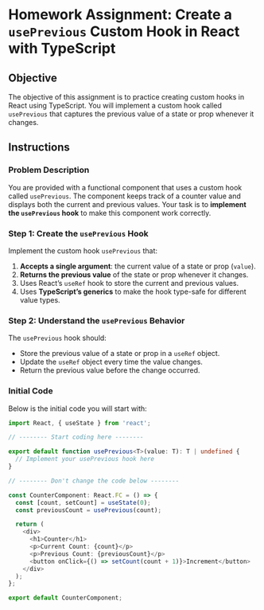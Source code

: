 # Homework Assignment: Create a `usePrevious` Custom Hook in React with TypeScript

## Objective

The objective of this assignment is to practice creating custom hooks in React using TypeScript. You will implement a custom hook called `usePrevious` that captures the previous value of a state or prop whenever it changes.

## Instructions

### Problem Description

You are provided with a functional component that uses a custom hook called `usePrevious`. The component keeps track of a counter value and displays both the current and previous values. Your task is to **implement the `usePrevious` hook** to make this component work correctly.

### Step 1: Create the `usePrevious` Hook

Implement the custom hook `usePrevious` that:

1. **Accepts a single argument**: the current value of a state or prop (`value`).
2. **Returns the previous value** of the state or prop whenever it changes.
3. Uses React’s `useRef` hook to store the current and previous values.
4. Uses **TypeScript’s generics** to make the hook type-safe for different value types.

### Step 2: Understand the `usePrevious` Behavior

The `usePrevious` hook should:

- Store the previous value of a state or prop in a `useRef` object.
- Update the `useRef` object every time the value changes.
- Return the previous value before the change occurred.

### Initial Code

Below is the initial code you will start with:

```typescript
import React, { useState } from 'react';

// -------- Start coding here --------

export default function usePrevious<T>(value: T): T | undefined {
  // Implement your usePrevious hook here
}

// -------- Don't change the code below --------

const CounterComponent: React.FC = () => {
  const [count, setCount] = useState(0);
  const previousCount = usePrevious(count);

  return (
    <div>
      <h1>Counter</h1>
      <p>Current Count: {count}</p>
      <p>Previous Count: {previousCount}</p>
      <button onClick={() => setCount(count + 1)}>Increment</button>
    </div>
  );
};

export default CounterComponent;
```
